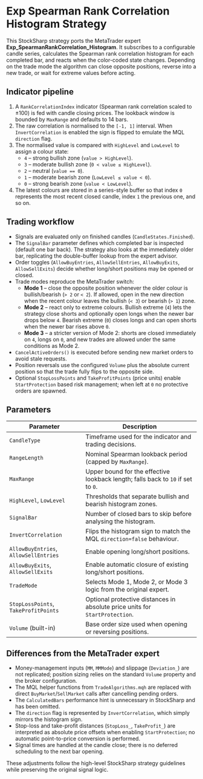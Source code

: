 # Exp Spearman Rank Correlation Histogram Strategy

This StockSharp strategy ports the MetaTrader expert **Exp_SpearmanRankCorrelation_Histogram**. It subscribes to a configurable candle series, calculates the Spearman rank correlation histogram for each completed bar, and reacts when the color-coded state changes. Depending on the trade mode the algorithm can close opposite positions, reverse into a new trade, or wait for extreme values before acting.

## Indicator pipeline

1. A `RankCorrelationIndex` indicator (Spearman rank correlation scaled to ±100) is fed with candle closing prices. The lookback window is bounded by `MaxRange` and defaults to 14 bars.
2. The raw correlation is normalised to the `[-1, 1]` interval. When `InvertCorrelation` is enabled the sign is flipped to emulate the MQL `direction` flag.
3. The normalised value is compared with `HighLevel` and `LowLevel` to assign a colour state:
   * `4` – strong bullish zone (`value > HighLevel`).
   * `3` – moderate bullish zone (`0 < value ≤ HighLevel`).
   * `2` – neutral (`value == 0`).
   * `1` – moderate bearish zone (`LowLevel ≤ value < 0`).
   * `0` – strong bearish zone (`value < LowLevel`).
4. The latest colours are stored in a series-style buffer so that index `0` represents the most recent closed candle, index `1` the previous one, and so on.

## Trading workflow

* Signals are evaluated only on finished candles (`CandleStates.Finished`).
* The `SignalBar` parameter defines which completed bar is inspected (default one bar back). The strategy also looks at the immediately older bar, replicating the double-buffer lookup from the expert advisor.
* Order toggles (`AllowBuyEntries`, `AllowSellEntries`, `AllowBuyExits`, `AllowSellExits`) decide whether long/short positions may be opened or closed.
* Trade modes reproduce the MetaTrader switch:
  * **Mode 1** – close the opposite position whenever the older colour is bullish/bearish (`> 2` or `< 2`). If allowed, open in the new direction when the recent colour leaves the bullish (`< 3`) or bearish (`> 1`) zone.
  * **Mode 2** – react only to extreme colours. Bullish extreme (`4`) lets the strategy close shorts and optionally open longs when the newer bar drops below `4`. Bearish extreme (`0`) closes longs and can open shorts when the newer bar rises above `0`.
  * **Mode 3** – a stricter version of Mode 2: shorts are closed immediately on `4`, longs on `0`, and new trades are allowed under the same conditions as Mode 2.
* `CancelActiveOrders()` is executed before sending new market orders to avoid stale requests.
* Position reversals use the configured `Volume` plus the absolute current position so that the trade fully flips to the opposite side.
* Optional `StopLossPoints` and `TakeProfitPoints` (price units) enable `StartProtection` based risk management; when left at `0` no protective orders are spawned.

## Parameters

| Parameter | Description |
| --- | --- |
| `CandleType` | Timeframe used for the indicator and trading decisions. |
| `RangeLength` | Nominal Spearman lookback period (capped by `MaxRange`). |
| `MaxRange` | Upper bound for the effective lookback length; falls back to `10` if set to `0`. |
| `HighLevel`, `LowLevel` | Thresholds that separate bullish and bearish histogram zones. |
| `SignalBar` | Number of closed bars to skip before analysing the histogram. |
| `InvertCorrelation` | Flips the histogram sign to match the MQL `direction=false` behaviour. |
| `AllowBuyEntries`, `AllowSellEntries` | Enable opening long/short positions. |
| `AllowBuyExits`, `AllowSellExits` | Enable automatic closure of existing long/short positions. |
| `TradeMode` | Selects Mode 1, Mode 2, or Mode 3 logic from the original expert. |
| `StopLossPoints`, `TakeProfitPoints` | Optional protective distances in absolute price units for `StartProtection`. |
| `Volume` (built-in) | Base order size used when opening or reversing positions. |

## Differences from the MetaTrader expert

* Money-management inputs (`MM`, `MMMode`) and slippage (`Deviation_`) are not replicated; position sizing relies on the standard `Volume` property and the broker configuration.
* The MQL helper functions from `TradeAlgorithms.mqh` are replaced with direct `BuyMarket`/`SellMarket` calls after cancelling pending orders.
* The `CalculatedBars` performance hint is unnecessary in StockSharp and has been omitted.
* The `direction` flag is represented by `InvertCorrelation`, which simply mirrors the histogram sign.
* Stop-loss and take-profit distances (`StopLoss_`, `TakeProfit_`) are interpreted as absolute price offsets when enabling `StartProtection`; no automatic point-to-price conversion is performed.
* Signal times are handled at the candle close; there is no deferred scheduling to the next bar opening.

These adjustments follow the high-level StockSharp strategy guidelines while preserving the original signal logic.
